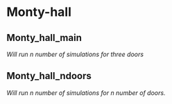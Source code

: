 # Monty-hall #


## Monty_hall_main ##
*Will run n number of simulations for three doors*


## Monty_hall_ndoors ##
*Will run n number of simulations for n number of doors.*
